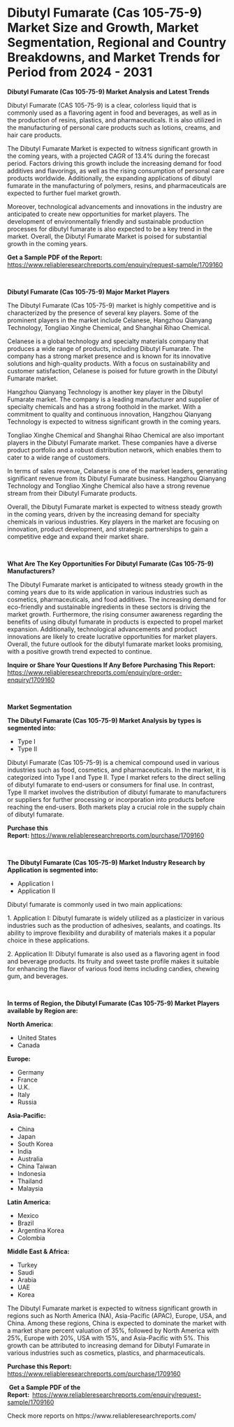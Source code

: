 <p><h1>Dibutyl Fumarate (Cas 105-75-9) Market Size and Growth, Market Segmentation, Regional and Country Breakdowns, and Market Trends for Period from 2024 -  2031</h1></p><p><strong>Dibutyl Fumarate (Cas 105-75-9) Market Analysis and Latest Trends</strong></p>
<p><p>Dibutyl Fumarate (CAS 105-75-9) is a clear, colorless liquid that is commonly used as a flavoring agent in food and beverages, as well as in the production of resins, plastics, and pharmaceuticals. It is also utilized in the manufacturing of personal care products such as lotions, creams, and hair care products.</p><p>The Dibutyl Fumarate Market is expected to witness significant growth in the coming years, with a projected CAGR of 13.4% during the forecast period. Factors driving this growth include the increasing demand for food additives and flavorings, as well as the rising consumption of personal care products worldwide. Additionally, the expanding applications of dibutyl fumarate in the manufacturing of polymers, resins, and pharmaceuticals are expected to further fuel market growth.</p><p>Moreover, technological advancements and innovations in the industry are anticipated to create new opportunities for market players. The development of environmentally friendly and sustainable production processes for dibutyl fumarate is also expected to be a key trend in the market. Overall, the Dibutyl Fumarate Market is poised for substantial growth in the coming years.</p></p>
<p><strong>Get a Sample PDF of the Report:&nbsp;</strong> <a href="https://www.reliableresearchreports.com/enquiry/request-sample/1709160">https://www.reliableresearchreports.com/enquiry/request-sample/1709160</a></p>
<p>&nbsp;</p>
<p><strong>Dibutyl Fumarate (Cas 105-75-9) Major Market Players</strong></p>
<p><p>The Dibutyl Fumarate (Cas 105-75-9) market is highly competitive and is characterized by the presence of several key players. Some of the prominent players in the market include Celanese, Hangzhou Qianyang Technology, Tongliao Xinghe Chemical, and Shanghai Rihao Chemical.</p><p>Celanese is a global technology and specialty materials company that produces a wide range of products, including Dibutyl Fumarate. The company has a strong market presence and is known for its innovative solutions and high-quality products. With a focus on sustainability and customer satisfaction, Celanese is poised for future growth in the Dibutyl Fumarate market.</p><p>Hangzhou Qianyang Technology is another key player in the Dibutyl Fumarate market. The company is a leading manufacturer and supplier of specialty chemicals and has a strong foothold in the market. With a commitment to quality and continuous innovation, Hangzhou Qianyang Technology is expected to witness significant growth in the coming years.</p><p>Tongliao Xinghe Chemical and Shanghai Rihao Chemical are also important players in the Dibutyl Fumarate market. These companies have a diverse product portfolio and a robust distribution network, which enables them to cater to a wide range of customers.</p><p>In terms of sales revenue, Celanese is one of the market leaders, generating significant revenue from its Dibutyl Fumarate business. Hangzhou Qianyang Technology and Tongliao Xinghe Chemical also have a strong revenue stream from their Dibutyl Fumarate products.</p><p>Overall, the Dibutyl Fumarate market is expected to witness steady growth in the coming years, driven by the increasing demand for specialty chemicals in various industries. Key players in the market are focusing on innovation, product development, and strategic partnerships to gain a competitive edge and expand their market share.</p></p>
<p>&nbsp;</p>
<p><strong>What Are The Key Opportunities For Dibutyl Fumarate (Cas 105-75-9) Manufacturers?</strong></p>
<p><p>The Dibutyl Fumarate market is anticipated to witness steady growth in the coming years due to its wide application in various industries such as cosmetics, pharmaceuticals, and food additives. The increasing demand for eco-friendly and sustainable ingredients in these sectors is driving the market growth. Furthermore, the rising consumer awareness regarding the benefits of using dibutyl fumarate in products is expected to propel market expansion. Additionally, technological advancements and product innovations are likely to create lucrative opportunities for market players. Overall, the future outlook for the dibutyl fumarate market looks promising, with a positive growth trend expected to continue.</p></p>
<p><strong>Inquire or Share Your Questions If Any Before Purchasing This Report:</strong> <a href="https://www.reliableresearchreports.com/enquiry/pre-order-enquiry/1709160">https://www.reliableresearchreports.com/enquiry/pre-order-enquiry/1709160</a></p>
<p>&nbsp;</p>
<p><strong>Market Segmentation</strong></p>
<p><strong>The Dibutyl Fumarate (Cas 105-75-9) Market Analysis by types is segmented into:</strong></p>
<p><ul><li>Type I</li><li>Type II</li></ul></p>
<p><p>Dibutyl Fumarate (Cas 105-75-9) is a chemical compound used in various industries such as food, cosmetics, and pharmaceuticals. In the market, it is categorized into Type I and Type II. Type I market refers to the direct selling of dibutyl fumarate to end-users or consumers for final use. In contrast, Type II market involves the distribution of dibutyl fumarate to manufacturers or suppliers for further processing or incorporation into products before reaching the end-users. Both markets play a crucial role in the supply chain of dibutyl fumarate.</p></p>
<p><strong>Purchase this Report:&nbsp;</strong><a href="https://www.reliableresearchreports.com/purchase/1709160">https://www.reliableresearchreports.com/purchase/1709160</a></p>
<p>&nbsp;</p>
<p><strong>The Dibutyl Fumarate (Cas 105-75-9) Market Industry Research by Application is segmented into:</strong></p>
<p><ul><li>Application I</li><li>Application II</li></ul></p>
<p><p>Dibutyl fumarate is commonly used in two main applications: </p><p>1. Application I: Dibutyl fumarate is widely utilized as a plasticizer in various industries such as the production of adhesives, sealants, and coatings. Its ability to improve flexibility and durability of materials makes it a popular choice in these applications.</p><p>2. Application II: Dibutyl fumarate is also used as a flavoring agent in food and beverage products. Its fruity and sweet taste profile makes it suitable for enhancing the flavor of various food items including candies, chewing gum, and beverages.</p></p>
<p>&nbsp;</p>
<p><strong>In terms of Region, the Dibutyl Fumarate (Cas 105-75-9) Market Players available by Region are:</strong></p>
<p>
    <p> <strong> North America: </strong>
        <ul>
            <li>United States</li>
            <li>Canada</li>
        </ul>
        </p> 
    <p> <strong> Europe: </strong>
        <ul>
            <li>Germany</li>
            <li>France</li>
            <li>U.K.</li>
            <li>Italy</li>
            <li>Russia</li>
        </ul>
        </p> 
    <p> <strong> Asia-Pacific: </strong>
        <ul>
            <li>China</li>
            <li>Japan</li>
            <li>South Korea</li>
            <li>India</li>
            <li>Australia</li>
            <li>China Taiwan</li>
            <li>Indonesia</li>
            <li>Thailand</li>
            <li>Malaysia</li>
        </ul>
        </p> 
    <p> <strong> Latin America: </strong>
        <ul>
            <li>Mexico</li>
            <li>Brazil</li>
            <li>Argentina Korea</li>
            <li>Colombia</li>
        </ul>
        </p> 
    <p> <strong> Middle East & Africa: </strong>
        <ul>
            <li>Turkey</li>
            <li>Saudi</li>
            <li>Arabia</li>
            <li>UAE</li>
            <li>Korea</li>
        </ul>
    </p>
    </p>
<p><p>The Dibutyl Fumarate market is expected to witness significant growth in regions such as North America (NA), Asia-Pacific (APAC), Europe, USA, and China. Among these regions, China is expected to dominate the market with a market share percent valuation of 35%, followed by North America with 25%, Europe with 20%, USA with 15%, and Asia-Pacific with 5%. This growth can be attributed to increasing demand for Dibutyl Fumarate in various industries such as cosmetics, plastics, and pharmaceuticals.</p></p>
<p><strong>Purchase this Report: </strong><a href="https://www.reliableresearchreports.com/purchase/1709160">https://www.reliableresearchreports.com/purchase/1709160</a></p>
<p>&nbsp;<strong>Get a Sample PDF of the Report:&nbsp;&nbsp;</strong><a href="https://www.reliableresearchreports.com/enquiry/request-sample/1709160">https://www.reliableresearchreports.com/enquiry/request-sample/1709160</a></p>
<p><strong></strong></p>
<p>Check more reports on https://www.reliableresearchreports.com/</p>